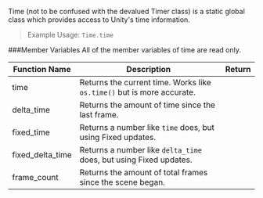 Time (not to be confused with the devalued Timer class) is a static global class which provides access to Unity's time information.

> Example Usage: `Time.time`

###Member Variables
All of the member variables of time are read only.

Function Name | Description | Return
-- | -- | --
<a class="anchor" id="time"></a>time  | Returns the current time. Works like `os.time()` but is more accurate. | [<span class="ret flo"></span>](/types)
<a class="anchor" id="delta_time"></a>delta_time  | Returns the amount of time since the last frame. | [<span class="ret flo"></span>](/types)
<a class="anchor" id="fixed_time"></a>fixed_time  | Returns a number like `time` does, but using Fixed updates. | [<span class="ret flo"></span>](/types)
<a class="anchor" id="fixed_delta_time"></a>fixed_delta_time  | Returns a number like `delta_time` does, but using Fixed updates. | [<span class="ret flo"></span>](/types)
<a class="anchor" id="frame_count"></a>frame_count  | Returns the amount of total frames since the scene began. | [<span class="ret flo"></span>](/types)

